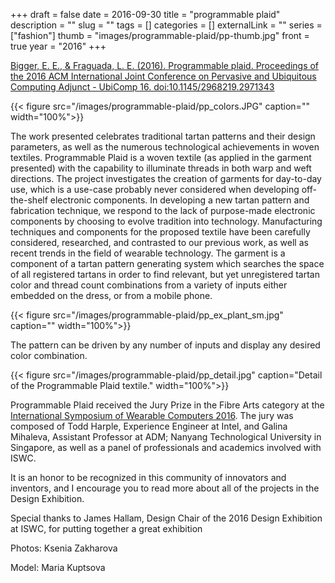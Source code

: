 +++ 
draft = false
date = 2016-09-30
title = "programmable plaid"
description = ""
slug = "" 
tags = []
categories = []
externalLink = ""
series = ["fashion"]
thumb = "images/programmable-plaid/pp-thumb.jpg"
front = true
year = "2016"
+++

[Bigger, E. E., & Fraguada, L. E. (2016). Programmable plaid. Proceedings of the 2016 ACM International Joint Conference on Pervasive and Ubiquitous Computing Adjunct - UbiComp 16. doi:10.1145/2968219.2971343](https://dl.acm.org/citation.cfm?id=2971343)

{{< figure src="/images/programmable-plaid/pp_colors.JPG" caption="" width="100%">}}

The work presented celebrates traditional tartan patterns and their design parameters, as well as the numerous technological achievements in woven textiles. Programmable Plaid is a woven textile (as applied in the garment presented) with the capability to illuminate threads in both warp and weft directions. The project investigates the creation of garments for day-to-day use, which is a use-case probably never considered when developing off-the-shelf electronic components. In developing a new tartan pattern and fabrication technique, we respond to the lack of purpose-made electronic components by choosing to evolve tradition into technology. Manufacturing techniques and components for the proposed textile have been carefully considered, researched, and contrasted to our previous work, as well as recent trends in the field of wearable technology. The garment is a component of a tartan pattern generating system which searches the space of all registered tartans in order to find relevant, but yet unregistered tartan color and thread count combinations from a variety of inputs either embedded on the dress, or from a mobile phone.

{{< figure src="/images/programmable-plaid/pp_ex_plant_sm.jpg" caption="" width="100%">}}

The pattern can be driven by any number of inputs and display any desired color combination.

<!--![Programmable Plaid Variations](https://datable.net/img/posts/programmable-plaid/PP_small.gif) -->

{{< figure src="/images/programmable-plaid/pp_detail.jpg" caption="Detail of the Programmable Plaid textile." width="100%">}}

<!--<img src="https://datable.net/img/posts/programmable-plaid/PP_small.gif" width="100%">-->

Programmable Plaid received the Jury Prize in the Fibre Arts category at the [International Symposium of Wearable Computers 2016](http://iswc.net/iswc17/cfps/design_exhibition.html). The jury was composed of Todd Harple, Experience Engineer at Intel, and Galina Mihaleva, Assistant Professor at ADM; Nanyang Technological University in Singapore, as well as a panel of professionals and academics involved with ISWC.

It is an honor to be recognized in this community of innovators and inventors, and I encourage you to read more about all of the projects in the Design Exhibition.

Special thanks to James Hallam, Design Chair of the 2016 Design Exhibition at ISWC, for putting together a great exhibition

Photos: Ksenia Zakharova

Model: Maria Kuptsova
